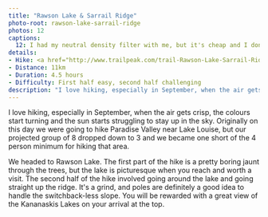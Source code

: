 ```yaml
---
title: "Rawson Lake & Sarrail Ridge"
photo-root: rawson-lake-sarrail-ridge
photos: 12
captions:
  12: I had my neutral density filter with me, but it's cheap and I don't like how it performs (plus it doesn't fit the 40mm). But in this shady area, I didn't need it to slow down the exposure to my liking.
details:
- Hike: <a href="http://www.trailpeak.com/trail-Rawson-Lake-Sarrail-Ridge-near-Calgary-AB-10669">Rawson Lake & Sarrail Ridge</a>
- Distance: 11km
- Duration: 4.5 hours
- Difficulty: First half easy, second half challenging
description: "I love hiking, especially in September, when the air gets crisp, the colours start turning and the sun starts struggling to stay up in the sky. Originally on this day we were going to hike Paradise Valley near Lake Louise, but our projected group of 8 dropped down to 3 and we became one short of the 4 person minimum for hiking that area."
---
```

I love hiking, especially in September, when the air gets crisp, the colours start turning and the sun starts struggling to stay up in the sky. Originally on this day we were going to hike Paradise Valley near Lake Louise, but our projected group of 8 dropped down to 3 and we became one short of the 4 person minimum for hiking that area.

We headed to Rawson Lake. The first part of the hike is a pretty boring jaunt through the trees, but the lake is picturesque when you reach and worth a visit. The second half of the hike involved going around the lake and going straight up the ridge. It's a grind, and poles are definitely a good idea to handle the switchback-less slope. You will be rewarded with a great view of the Kananaskis Lakes on your arrival at the top.